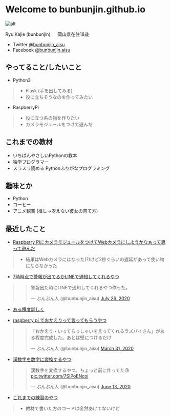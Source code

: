 Welcome to bunbunjin.github.io 
==============================
![alt](https://avatars2.githubusercontent.com/u/52102486?s=400&u=cc096c4a5e0f15a71af47bd7d6e2d3bd0160661b&v=4)

Ryu Kajie (bunbunjin)
　 岡山県在住18歳
 
 - Twitter [@bunbunjin_aisu](https://twitter.com/bunbunjin_aisu)
 - Facebook [@bunbunjin.aisu](https://www.facebook.com/bunbunjin.aisu)
 
やってること/したいこと
----------
 - Python3
>- Flask (手を出してみる)
>- 役に立ちそうなのを作ってみたい　
 - RaspberryPi
>- 役に立つ系の物を作りたい
>- カメラモジュールをつけて遊んだ

これまでの教材
--------
- いちばんやさしいPythonの教本
- 独学プログラマー
- スラスラ読める Pythonふりがなプログラミング

趣味とか
-------
 - Python
 - コーヒー
 - アニメ観賞 (推し→冴えない彼女の育て方)

最近したこと
------------
 - [Raspberry PiにカメラモジュールをつけてWebカメラにしようかなぁって思って遊んだ](https://bunbunjin.github.io/raspberrypi_camera)
>- 結果はWebカメラにはなった(?)けど2秒ぐらいの遅延があって使い物にならなかった

 - [7時時点で警報が出てるかLINEで通知してくれるやつ](https://github.com/bunbunjin/line_closed_school)
><blockquote class="twitter-tweet"><p lang="ja" dir="ltr">警報出た時にLINEで通知してくれるやつ作った。</p>&mdash; ぶんぶん人 (@bunbunjin_aisu) <a href="https://twitter.com/bunbunjin_aisu/status/1287353243320737797?ref_src=twsrc%5Etfw">July 26, 2020</a></blockquote> <script async src="https://platform.twitter.com/widgets.js" charset="utf-8"></script>
- [ある程度詳しく](https://bunbunjin.github.io/line_closed_school)

 - [raspberry pi でおかえりって言ってもらうやつ](https://github.com/bunbunjin/pi)
><blockquote class="twitter-tweet"><p lang="ja" dir="ltr">「おかえり・いってらっしゃいを言ってくれるラズパイさん」がある程度完成した。あとは壁につけるだけ</p>&mdash; ぶんぶん人 (@bunbunjin_aisu) <a href="https://twitter.com/bunbunjin_aisu/status/1244943465642733569?ref_src=twsrc%5Etfw">March 31, 2020</a></blockquote> <script async src="https://platform.twitter.com/widgets.js" charset="utf-8"></script>

 - [漢数字を数字に変換するやつ](https://github.com/bunbunjin/kanji)
><blockquote class="twitter-tweet"><p lang="ja" dir="ltr">漢数字を変換するやつ。ちょっと前に作ってた😘 <a href="https://t.co/7SIPoENcoi">pic.twitter.com/7SIPoENcoi</a></p>&mdash; ぶんぶん人 (@bunbunjin_aisu) <a href="https://twitter.com/bunbunjin_aisu/status/1271811347261480964?ref_src=twsrc%5Etfw">June 13, 2020</a></blockquote> <script async src="https://platform.twitter.com/widgets.js" charset="utf-8"></script>

 - [これまでの練習のやつ](https://github.com/bunbunjin/practice)
>- 教材で書いた方のコードは全然あげてないけど